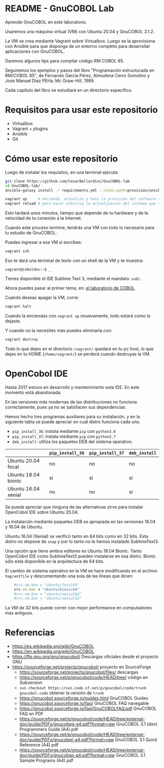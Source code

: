 # README - GnuCOBOL Lab

Aprende GnuCOBOL en este laboratorio.

Usaremos una máquina virtual (VM) con Ubuntu 20.04 y GnuCOBOL 3.1.2.

La VM se crea mediante Vagrant sobre Virtualbox.  Luego se la aprovisiona con Ansible para que
disponga de un entorno completo para desarrollar aplicaciones con GnuCOBOL.

Daremos algunos tips para compilar código RM COBOL 85.

Seguiremos los ejemplos y pasos del libro "Programación estructurada en RM/COBOL 85", de Fernando García Pérez,
Almudena Cerro Somolino y José Manuel Diez PErla; Mc Graw-Hill, 1989.

Cada capítulo del libro se estudiará en un directorio específico.

# Requisitos para usar este repositorio

* Virtualbox
* Vagrant + plugins
* Ansible
* Git

# Cómo usar este repositorio

Luego de instalar los requisitos, en una terminal ejecuta:

```bash
git clone https://github.com/CesarBallardini/GnuCOBOL-lab
cd GnuCOBOL-lab/
ansible-galaxy install -r requirements.yml --roles-path=provision/ansible/roles/ --force

vagrant up     # enciende, actualiza y hace la provisión del software solicitado
vagrant reload # para hacer efectiva la actualización del sistema que se realizó
```


Esto tardará unos minutos, tiempo que depende de tu hardware y de la velocidad de tu conexión a la Internet.

Cuando este proceso termine, tendrás una VM con todo lo necesario para tu estudio de GnuCOBOL.

Puedes ingresar a esa VM si escribes:


```bash
vagrant ssh
```

Eso te dará una terminal de texto con un shell de la VM y te muestra:

```text
vagrant@coboldev:~$ _
```

Tienes disponible el IDE Sublime Text 3, mediante el mandato: `subl`.


Ahora puedes pasar al primer tema, en: [el laboratorio de COBOL](penrmc85/README.md)

Cuando deseas apagar la VM, corre:

```bash
vagrant halt
```

Cuando la enciendas con `vagrant up` nnuevamente, todo estará como lo dejaste.

Y cuando no la necesites más puedes eliminarla con:

```bash
vagrant destroy
```

Todo lo que dejes en el directorio `/vagrant/` quedará en tu pc host, lo que dejes en tu HOME (`/home/vagrant/`) se perderá cuando destruyas la VM.

# OpenCobol IDE

Hasta 2017 estuvo en desarrollo y mantenimiento esta IDE.  En este momento está abandonada.

En las versiones más modernas de las distribuciones no funciona correctamente, pues ya no
se satisfacen sus dependencias.

Hemos hecho tres programas auxiliares para su instalación, y en la siguiente tabla 
se puede apreciar en cuál distro funciona cada uno.

* `pip_install_36`: instala mediante `pip` con `python3.6`
* `pip_install_37`: instala mediante `pip` con `python3.7`
* `deb_install`: utiliza los paquetes DEB del sistema operativo.


|                     | `pip_install_36` | `pip_install_37` | `deb_install`|
|---------------------|------------------|------------------|--------------|
| Ubuntu 20.04 focal  |       no         |       no         |      no      |
| Ubuntu 18.04 bionic |       si         |       si         |      si      |
| Ubuntu 16.04 xenial |       no         |       no         |      si      |


Se puede apreciar que ninguna de las alternativas sirve para instalar OpenCobol IDE sobre Ubuntu 20.04.

La instalación mediante paquetes DEB es apropiada en las versiones 18.04 y 16.04 de Ubuntu.  

Ubuntu 16.04 (Xenial) se verificó tanto en 64 bits como en 32 bits.  Esta distro no dispone de `snap` y por lo tanto no le hemos instalado SublimeText3.


Una opción que tiene ambos editores es Ubuntu 18.04 Bionic.  Tanto OpenCobol IDE como SublimeText3 pueden instalarse en esa distro.  Bionic sólo
está disponible en la arquitectura de 64 bits.


El cambio de sistema operativo en la VM se hace modificando en el archivo `Vagrantfile` y descomentando una sola
de las líneas que dicen:

```ruby
    #srv.vm.box = "ubuntu/focal64"
    srv.vm.box = "ubuntu/bionic64"
    #srv.vm.box = "ubuntu/xenial64"
    #srv.vm.box = "ubuntu/xenial32"
```

La VM de 32 bits puede correr con mejor performance en computadores más antiguos.


# Referencias

* https://es.wikipedia.org/wiki/GnuCOBOL
* https://en.wikipedia.org/wiki/GnuCOBOL
* https://ftp.gnu.org/gnu/gnucobol/ Descargas oficiales desde el proyecto GNU
* https://sourceforge.net/projects/gnucobol/ proyecto en SourceForge
  * https://sourceforge.net/projects/gnucobol/files/ descargas
  * https://sourceforge.net/p/gnucobol/code/HEAD/tree/ código en Subversion
  * `svn checkout https://svn.code.sf.net/p/gnucobol/code/trunk gnucobol-code` obtener la versión de `trunk`
  * https://gnucobol.sourceforge.io/guides.html GnuCOBOL Guides
  * https://gnucobol.sourceforge.io/faq/ GnuCOBOL FAQ navegable
  * https://gnucobol.sourceforge.io/faq/GnuCOBOLFAQ.pdf GnuCOBOL FAQ en PDF
  * https://sourceforge.net/p/gnucobol/code/HEAD/tree/external-doc/guide/PDFs/gnucobpg-a4.pdf?format=raw GnuCOBOL 3.1 (dev) Programmers Guide (A4).pdf
  * https://sourceforge.net/p/gnucobol/code/HEAD/tree/external-doc/guide/PDFs/gnucobqr-a4.pdf?format=raw GnuCOBOL 3.1 Quick Reference (A4).pdf
  * https://sourceforge.net/p/gnucobol/code/HEAD/tree/external-doc/guide/PDFs/gnucobsp-a4.pdf?format=raw GnuCOBOL 3.1 Sample Programs (A4).pdf

